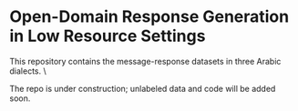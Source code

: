 # Open-Domain Response Generation in Low Resource Settings

This repository contains the message-response datasets in three Arabic dialects. \

The repo is under construction; unlabeled data and code will be added soon.
